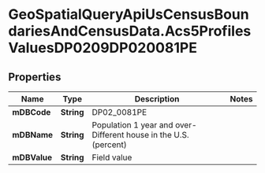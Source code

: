 # GeoSpatialQueryApiUsCensusBoundariesAndCensusData.Acs5ProfilesValuesDP0209DP020081PE

## Properties

Name | Type | Description | Notes
------------ | ------------- | ------------- | -------------
**mDBCode** | **String** | DP02_0081PE | 
**mDBName** | **String** | Population 1 year and over- Different house in the U.S. (percent) | 
**mDBValue** | **String** | Field value | 


